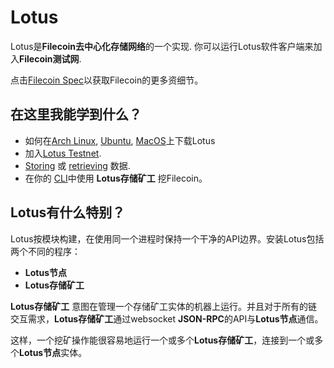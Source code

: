 # Lotus

Lotus是**Filecoin去中心化存储网络**的一个实现. 你可以运行Lotus软件客户端来加入**Filecoin测试网**.

点击[Filecoin Spec](https://github.com/filecoin-project/specs)以获取Filecoin的更多资细节。

## 在这里我能学到什么？

- 如何在[Arch Linux](https://docs.lotu.sh/en+install-lotus-arch), [Ubuntu](https://docs.lotu.sh/en+install-lotus-ubuntu), [MacOS](https://docs.lotu.sh/en+install-lotus-macos)上下载Lotus
- 加入[Lotus Testnet](https://docs.lotu.sh/en+join-testnet).
- [Storing](https://docs.lotu.sh/en+storing-data) 或 [retrieving](https://docs.lotu.sh/en+retrieving-data) 数据.
- 在你的 [CLI](https://docs.lotu.sh/en+mining)中使用 **Lotus存储矿工** 挖Filecoin。

## Lotus有什么特别？

Lotus按模块构建，在使用同一个进程时保持一个干净的API边界。安装Lotus包括两个不同的程序：

- **Lotus节点**
- **Lotus存储矿工**

**Lotus存储矿工** 意图在管理一个存储矿工实体的机器上运行。并且对于所有的链交互需求，**Lotus存储矿工**通过websocket **JSON-RPC**的API与**Lotus节点**通信。

这样，一个挖矿操作能很容易地运行一个或多个**Lotus存储矿工**，连接到一个或多个**Lotus节点**实体。


